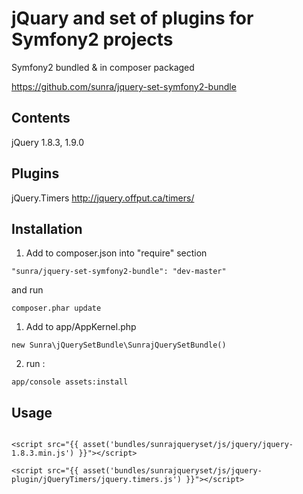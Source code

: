 jQuary and set of plugins for Symfony2 projects
===============================================

Symfony2 bundled & in composer packaged

https://github.com/sunra/jquery-set-symfony2-bundle


Contents
--------
jQuery 1.8.3, 1.9.0

Plugins
-------
jQuery.Timers http://jquery.offput.ca/timers/




Installation
------------

1. Add to composer.json into "require" section
```
"sunra/jquery-set-symfony2-bundle": "dev-master"
```
and run 
```
composer.phar update
```

1. Add to app/AppKernel.php
```
new Sunra\jQuerySetBundle\SunrajQuerySetBundle()
```

2. run :
```
app/console assets:install
```


Usage
-----
```

<script src="{{ asset('bundles/sunrajqueryset/js/jquery/jquery-1.8.3.min.js') }}"></script>

<script src="{{ asset('bundles/sunrajqueryset/js/jquery-plugin/jQueryTimers/jquery.timers.js') }}"></script>

```